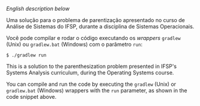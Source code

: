 _English description below_

Uma solução para o problema de parentização apresentado no curso de Análise de Sistemas do IFSP, durante a disciplina de Sistemas Operacionais.

Você pode compilar e rodar o código executando os _wrappers_ `gradlew` (Unix) ou `gradlew.bat` (Windows) com o parâmetro `run`:

```shell
$ ./gradlew run
```

This is a solution to the parenthesization problem presented in IFSP's Systems Analysis curriculum, during the Operating Systems course. 

You can compile and run the code by executing the `gradlew` (Unix) or `gradlew.bat` (Windows) wrappers with the `run` parameter, as shown in the code snippet above.
